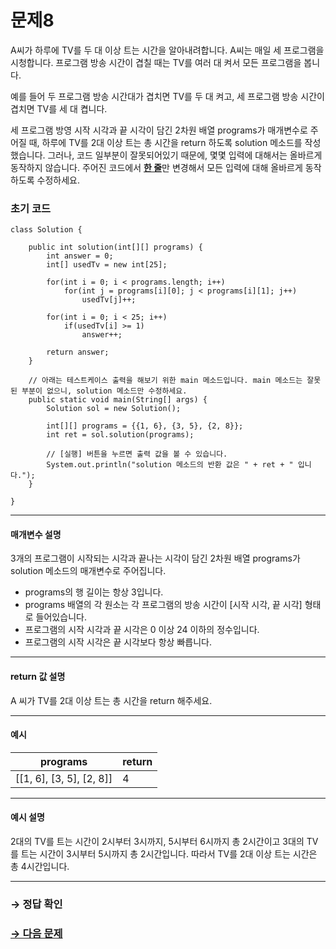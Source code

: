 # 문제8

A씨가 하루에 TV를 두 대 이상 트는 시간을 알아내려합니다. A씨는 매일 세 프로그램을 시청합니다. 프로그램 방송 시간이 겹칠 때는 TV를 여러 대 켜서 모든 프로그램을 봅니다.

예를 들어 두 프로그램 방송 시간대가 겹치면 TV를 두 대 켜고, 세 프로그램 방송 시간이 겹치면 TV를 세 대 켭니다.

세 프로그램 방영 시작 시각과 끝 시각이 담긴 2차원 배열 programs가 매개변수로 주어질 때, 하루에 TV를 2대 이상 트는 총 시간을 return 하도록 solution 메소드를 작성했습니다. 그러나, 코드 일부분이 잘못되어있기 때문에, 몇몇 입력에 대해서는 올바르게 동작하지 않습니다. 주어진 코드에서 <u>**한 줄**</u>만 변경해서 모든 입력에 대해 올바르게 동작하도록 수정하세요.

### 초기 코드

```
class Solution {

    public int solution(int[][] programs) {
        int answer = 0;
        int[] usedTv = new int[25];

        for(int i = 0; i < programs.length; i++)
            for(int j = programs[i][0]; j < programs[i][1]; j++)
                usedTv[j]++;
        
        for(int i = 0; i < 25; i++)
            if(usedTv[i] >= 1)
                answer++;
        
        return answer;
    }
    
    // 아래는 테스트케이스 출력을 해보기 위한 main 메소드입니다. main 메소드는 잘못된 부분이 없으니, solution 메소드만 수정하세요.
    public static void main(String[] args) {
        Solution sol = new Solution();
        
        int[][] programs = {{1, 6}, {3, 5}, {2, 8}};
        int ret = sol.solution(programs);
        
        // [실행] 버튼을 누르면 출력 값을 볼 수 있습니다.
        System.out.println("solution 메소드의 반환 값은 " + ret + " 입니다.");
    }
    
}
```

---

#### 매개변수 설명
3개의 프로그램이 시작되는 시각과 끝나는 시각이 담긴 2차원 배열 programs가 solution 메소드의 매개변수로 주어집니다.

* programs의 행 길이는 항상 3입니다.
* programs 배열의 각 원소는 각 프로그램의 방송 시간이 [시작 시각, 끝 시각] 형태로 들어있습니다.
* 프로그램의 시작 시각과 끝 시각은 0 이상 24 이하의 정수입니다.
* 프로그램의 시작 시각은 끝 시각보다 항상 빠릅니다.

---

#### return 값 설명
A 씨가 TV를 2대 이상 트는 총 시간을 return 해주세요.

---

#### 예시

| programs            		 | return |
|--------------------------|--------|
| [[1, 6], [3, 5], [2, 8]] | 4     |

---

#### 예시 설명

2대의 TV를 트는 시간이 2시부터 3시까지, 5시부터 6시까지 총 2시간이고
3대의 TV를 트는 시간이 3시부터 5시까지 총 2시간입니다.
따라서 TV를 2대 이상 트는 시간은 총 4시간입니다.

---

### → 정답 확인

### [→ 다음 문제](https://github.com/tnehf18/cosPro/blob/main/java/ex_2nd/ex_2nd_03/no_09/desc_09.md "cosPro 2급 Java 3차 9번 문제")
